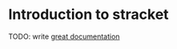 # Introduction to stracket

TODO: write [great documentation](http://jacobian.org/writing/great-documentation/what-to-write/)
